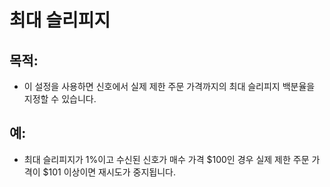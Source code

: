 # **최대 슬리피지**

## 목적: 

- 이 설정을 사용하면 신호에서 실제 제한 주문 가격까지의 최대 슬리피지 백분율을 지정할 수 있습니다.

## 예:

- 최대 슬리피지가 1%이고 수신된 신호가 매수 가격 $100인 경우 실제 제한 주문 가격이 $101 이상이면 재시도가 중지됩니다.

